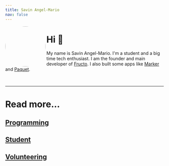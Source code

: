 ```yaml
---
title: Savin Angel-Mario
nav: false
---
```


<img
	src="/profile.png"
	width="128"
	height="128"
	align="left"
	style="border-radius: 50%"
/>

# Hi 👋

My name is Savin Angel-Mario. 
I'm a student and a big time tech enthusiast.
I am the founder and main developer of [Fructo](https://fructo.land).
I also built some apps like [Marker](https://marker.fructo.land) and [Paquet](https://paquet.shop).

<br/>

****

# Read more...

<a href="/programming">

## Programming

</a>

<a href="/student">

## Student

</a>

<a href="/volunteering">

## Volunteering

</a>
